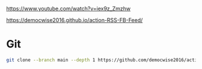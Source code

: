 https://www.youtube.com/watch?v=iex9z_Zmzhw

https://democwise2016.github.io/action-RSS-FB-Feed/

# Git

````bash
git clone --branch main --depth 1 https://github.com/democwise2016/action-RSS-Fulltext.git
````